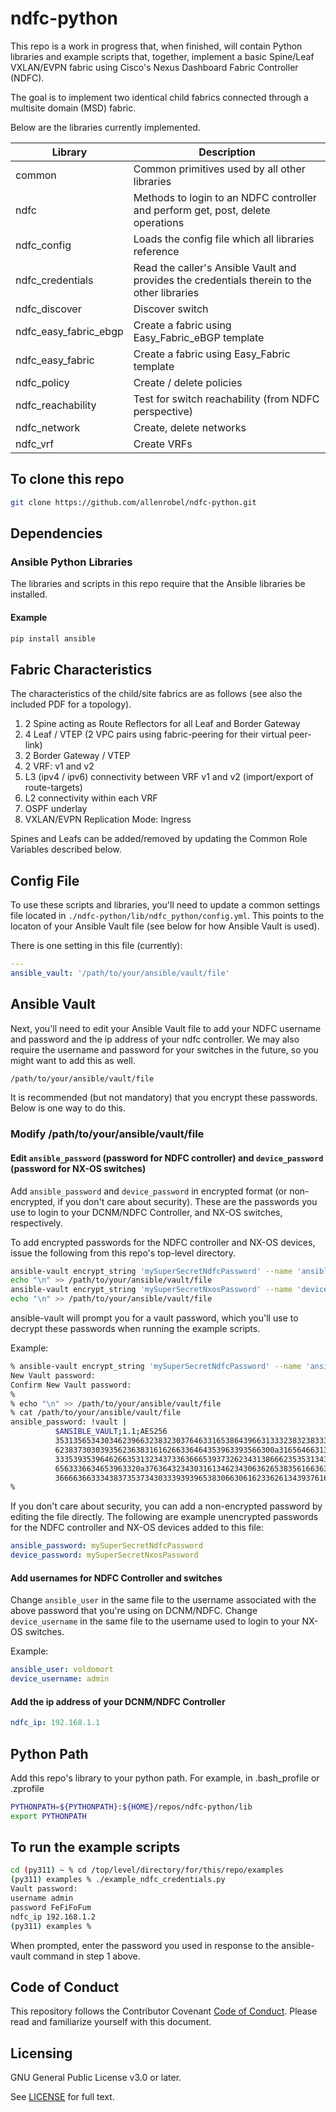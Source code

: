 # ndfc-python

This repo is a work in progress that, when finished, will contain Python libraries and example scripts that, together, implement a basic Spine/Leaf VXLAN/EVPN fabric using Cisco's Nexus Dashboard Fabric Controller (NDFC).

The goal is to implement two identical child fabrics connected through a multisite domain (MSD) fabric.

Below are the libraries currently implemented.

Library               | Description
--------------------- | -----------
common                | Common primitives used by all other libraries
ndfc                  | Methods to login to an NDFC controller and perform get, post, delete operations
ndfc_config           | Loads the config file which all libraries reference
ndfc_credentials      | Read the caller's Ansible Vault and provides the credentials therein to the other libraries
ndfc_discover         | Discover switch
ndfc_easy_fabric_ebgp | Create a fabric using Easy_Fabric_eBGP template
ndfc_easy_fabric      | Create a fabric using Easy_Fabric template
ndfc_policy           | Create / delete policies
ndfc_reachability     | Test for switch reachability (from NDFC perspective)
ndfc_network          | Create, delete networks
ndfc_vrf              | Create VRFs

## To clone this repo

```bash
git clone https://github.com/allenrobel/ndfc-python.git
```

## Dependencies

### Ansible Python Libraries

The libraries and scripts in this repo require that the Ansible libraries be installed.  

#### Example

```bash
pip install ansible
```

## Fabric Characteristics

The characteristics of the child/site fabrics are as follows (see also the included PDF for a topology).

1. 2 Spine acting as Route Reflectors for all Leaf and Border Gateway
2. 4 Leaf / VTEP (2 VPC pairs using fabric-peering for their virtual peer-link)
3. 2 Border Gateway / VTEP
4. 2 VRF: v1 and v2
5. L3 (ipv4 / ipv6) connectivity between VRF v1 and v2 (import/export of route-targets)
6. L2 connectivity within each VRF
7. OSPF underlay
8. VXLAN/EVPN Replication Mode: Ingress

Spines and Leafs can be added/removed by updating the Common Role Variables described below.

## Config File

To use these scripts and libraries, you'll need to update a common settings file located in ``./ndfc-python/lib/ndfc_python/config.yml``.  This points to the locaton of your Ansible Vault file (see below for how Ansible Vault is used).

There is one setting in this file (currently):

```yaml
---
ansible_vault: '/path/to/your/ansible/vault/file'
```

## Ansible Vault

Next, you'll need to edit your Ansible Vault file to add your NDFC username and password and the ip address of your ndfc controller.  We may also require the username and password for your switches in the future, so you might want to add this as well.

```bash
/path/to/your/ansible/vault/file 
```

It is recommended (but not mandatory) that you encrypt these passwords.  Below is one way to do this.

### Modify /path/to/your/ansible/vault/file

#### Edit ``ansible_password`` (password for NDFC controller) and ``device_password`` (password for NX-OS switches)

Add ``ansible_password`` and ``device_password`` in encrypted format (or non-encrypted, if you don't care about security).  These are the passwords you use to login to your DCNM/NDFC Controller, and NX-OS switches, respectively.

To add encrypted passwords for the NDFC controller and NX-OS devices, issue the following from this repo's top-level directory.

```bash
ansible-vault encrypt_string 'mySuperSecretNdfcPassword' --name 'ansible_password' >> /path/to/your/ansible/vault/file
echo "\n" >> /path/to/your/ansible/vault/file
ansible-vault encrypt_string 'mySuperSecretNxosPassword' --name 'device_password' >> /path/to/your/ansible/vault/file
echo "\n" >> /path/to/your/ansible/vault/file
```

ansible-vault will prompt you for a vault password, which you'll use to decrypt these passwords when running the example scripts.

Example:

```bash
% ansible-vault encrypt_string 'mySuperSecretNdfcPassword' --name 'ansible_password' >> /path/to/your/ansible/vault/file
New Vault password: 
Confirm New Vault password: 
%
% echo "\n" >> /path/to/your/ansible/vault/file
% cat /path/to/your/ansible/vault/file
ansible_password: !vault |
          $ANSIBLE_VAULT;1.1;AES256
          35313565343034623966323832303764633165386439663133323832383336366362663431366565
          6238373030393562363831616266336464353963393566300a316564663135323263653165393330
          33353935396462663531323437336366653937326234313866623535313431366534363938633834
          6563336634653963320a376364323430316134623430636265383561663631343763646465626365
          36666366333438373537343033393939653830663061623362613439376161626439
% 
```

If you don't care about security, you can add a non-encrypted password by editing the file directly.
The following are example unencrypted passwords for the NDFC controller and NX-OS devices added to this file:

```yaml
ansible_password: mySuperSecretNdfcPassword
device_password: mySuperSecretNxosPassword
```

#### Add usernames for NDFC Controller and switches

Change ``ansible_user`` in the same file to the username associated with the above password that you're using on DCNM/NDFC.
Change ``device_username`` in the same file to the username used to login to your NX-OS switches.

Example:

```yaml
ansible_user: voldomort
device_username: admin
```

#### Add the ip address of your DCNM/NDFC Controller

```yaml
ndfc_ip: 192.168.1.1
```

## Python Path

Add this repo's library to your python path.  For example, in .bash_profile or .zprofile

```bash
PYTHONPATH=${PYTHONPATH}:${HOME}/repos/ndfc-python/lib
export PYTHONPATH
```

## To run the example scripts

```bash
cd (py311) ~ % cd /top/level/directory/for/this/repo/examples
(py311) examples % ./example_ndfc_credentials.py 
Vault password: 
username admin
password FeFiFoFum
ndfc_ip 192.168.1.2
(py311) examples % 
```

When prompted, enter the password you used in response to the ansible-vault command in step 1 above.

## Code of Conduct

This repository follows the Contributor Covenant [Code of Conduct](https://github.com/allenrobel/ndfc-roles/blob/master/CODE_OF_CONDUCT.md). Please read and familiarize yourself with this document.

## Licensing

GNU General Public License v3.0 or later.

See [LICENSE](https://www.gnu.org/licenses/gpl-3.0.txt) for full text.
